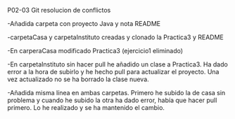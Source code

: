 P02-03 Git resolucion de conflictos

 -Añadida carpeta con proyecto Java y nota README

 -carpetaCasa y carpetaInstituto creadas y clonado la Practica3 y README

 -En carperaCasa modificado Practica3 (ejercicio1 eliminado)

 -En carpetaInstituto sin hacer pull he añadido un clase a Practica3. Ha dado error a la hora de subirlo y he hecho pull para actualizar
el proyecto. Una vez actualizado no se ha borrado la clase nueva.

 -Añadida misma línea en ambas carpetas. Primero he subido la de casa sin problema y cuando he subido la otra
ha dado error, había que hacer pull primero. Lo he realizado y se ha mantenido el cambio.